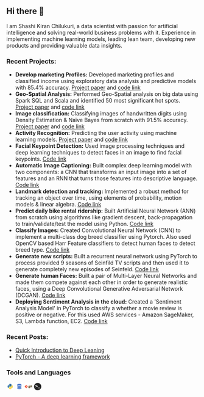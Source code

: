 ## Hi there 👋

I am Shashi Kiran Chilukuri, a data scientist with passion for artificial intelligence and solving real-world business problems with it. Experience in implementing machine learning models, leading lean team, developing new products and providing valuable data insights. 

### Recent Projects: 
- **Develop marketing Profiles:** Developed marketing profiles and classified income using exploratory data analysis and predictive models with 85.4% accuracy. [Project paper](https://github.com/ShashiChilukuri/MCS-Projects/blob/master/Create%20marketing%20Profiles/Portfolio%20Report.pdf) and [code link](https://github.com/ShashiChilukuri/MCS-Projects/tree/master/Create%20marketing%20Profiles)
- **Geo-Spatial Analysis:** Performed Geo-Spatial analysis on big data using Spark SQL and Scala and identified 50 most significant hot spots. [Project paper](https://github.com/ShashiChilukuri/MCS-Projects/blob/master/Geo-Spatial%20Analysis/Geo-Spatial_Analysis_paper.pdf) and [code link](https://github.com/ShashiChilukuri/MCS-Projects/tree/master/Geo-Spatial%20Analysis)
- **Image classification:** Classifying images of handwritten digits using Density Estimation & Naïve Bayes from scratch with 91.5% accuracy. [Project paper](https://github.com/ShashiChilukuri/MCS-Projects/blob/master/Image%20Classification/CSE%20575%20Porfolio%20Report.pdf) and [code link](https://github.com/ShashiChilukuri/MCS-Projects/tree/master/Image%20Classification)
- **Activity Recognition:** Predicting the user activity using machine learning models. [Project paper](https://github.com/ShashiChilukuri/MCS-Projects/blob/master/Activity%20Recognition/ASU%20CSE%20572%20Data%20Mining%20-%20Porfolio%20Report.pdf) and [code link](https://github.com/ShashiChilukuri/MCS-Projects/tree/master/Activity%20Recognition) 
- **Facial Keypoint Detection:** Used image processing techniques and deep learning techniques to detect faces in an image to
find facial keypoints. [Code link](https://github.com/ShashiChilukuri/Deep-Learning-Projects/tree/master/CV(PyTorch)%20-%20Facial%20Keypoint%20detection)
- **Automatic Image Captioning:** Built complex deep learning model with two components: a CNN that transforms an input
image into a set of features and an RNN that turns those features into descriptive language. [Code link](https://github.com/ShashiChilukuri/Deep-Learning-Projects/tree/master/CV(PyTorch)%20-%20Image%20Captioning)
- **Landmark detection and tracking:** Implemented a robust method for tracking an object over time, using elements of
probability, motion models & linear algebra. [Code link](https://github.com/ShashiChilukuri/Deep-Learning-Projects/tree/master/CV(PyTorch)%20-%20Landmark%20detection%20and%20tracking)
- **Predict daily bike rental ridership:** Built Artificial Neural Network (ANN) from scratch using algorithms like gradient
descent, back-propagation to train/validate/test the model using Python. [Code link](https://github.com/ShashiChilukuri/Deep-Learning-Projects/tree/master/ANN(MLP)%20-%20Predict%20daily%20bike%20rental%20ridership)
- **Classify Images:** Created Convolutional Neural Network (CNN) to implement a multi-class dog breed classifier using
Pytorch. Also used OpenCV based Harr Feature classifiers to detect human faces to detect breed type. [Code link](https://github.com/ShashiChilukuri/Deep-Learning-Projects/tree/master/CNN(PyTorch)%20-%20Dog%20Idenfificaiton%20App)
- **Generate new scripts:** Built a recurrent neural network using PyTorch to process provided 9 seasons of Seinfild TV
scripts and then used it to generate completely new episodes of Seinfeld. [Code link](https://github.com/ShashiChilukuri/Deep-Learning-Projects/tree/master/RNN(PyTorch)%20-%20TV%20Script%20Generation)
- **Generate human Faces:** Built a pair of Multi-Layer Neural Networks and made them compete against each other in order
to generate realistic faces, using a Deep Convolutional Generative Adversarial Network (DCGAN). [Code link](https://github.com/ShashiChilukuri/Deep-Learning-Projects/tree/master/DCGAN(PyTorch)%20-%20Generate%20Face)
- **Deploying Sentiment Analysis in the cloud:** Created a 'Sentiment Analysis Model' in PyTorch to classify a whether a
movie review is positive or negative. For this used AWS services - Amazon SageMaker, S3, Lambda function, EC2. [Code link](https://github.com/ShashiChilukuri/Deep-Learning-Projects/tree/master/Deploying%20a%20model)

### Recent Posts: 
- [Quick Introduction to Deep Leaning](https://www.linkedin.com/pulse/quick-introduction-deep-learning-shashi-chilukuri/)
- [PyTorch - A deep learning framework](https://www.linkedin.com/pulse/pytorch-deep-learning-framework-shashi-chilukuri/)

### Tools and Languages
<code><img height="20" src="https://raw.githubusercontent.com/github/explore/80688e429a7d4ef2fca1e82350fe8e3517d3494d/topics/python/python.png"></code>
<code><img height="20" src="https://raw.githubusercontent.com/github/explore/80688e429a7d4ef2fca1e82350fe8e3517d3494d/topics/sql/sql.png"></code>
<code><img height="20" src="https://raw.githubusercontent.com/github/explore/80688e429a7d4ef2fca1e82350fe8e3517d3494d/topics/git/git.png"></code>
<code><img height="20" src="https://raw.githubusercontent.com/github/explore/80688e429a7d4ef2fca1e82350fe8e3517d3494d/topics/terminal/terminal.png"></code>

